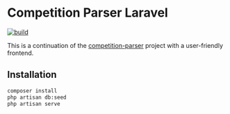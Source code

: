 # Competition Parser Laravel
[![build](https://github.com/rubenvanerk/competition-parser-lumen/workflows/build/badge.svg)](https://github.com/rubenvanerk/competition-parser-lumen/actions?query=workflow%3Abuild)

This is a continuation of the [competition-parser](https://github.com/rubenvanerk/competition-parser) project with a user-friendly frontend.

## Installation
```bash
composer install  
php artisan db:seed  
php artisan serve
```
